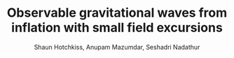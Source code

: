 ---
no: "3"
title: "Observable gravitational waves from inflation with small field excursions"
arxiv_link: "https://arxiv.org/abs/1110.05389"
arxiv_id: "1110.05389"
author: "Shaun Hotchkiss, Anupam Mazumdar, Seshadri Nadathur"
reviewed: True
journal: "JCAP, 2012, 008 (2012)"
---